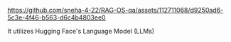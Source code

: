 

https://github.com/sneha-4-22/RAG-OS-qa/assets/112711068/d9250ad6-5c3e-4f46-b563-d6c4b4803ee0


It utilizes Hugging Face's Language Model (LLMs) 
 
